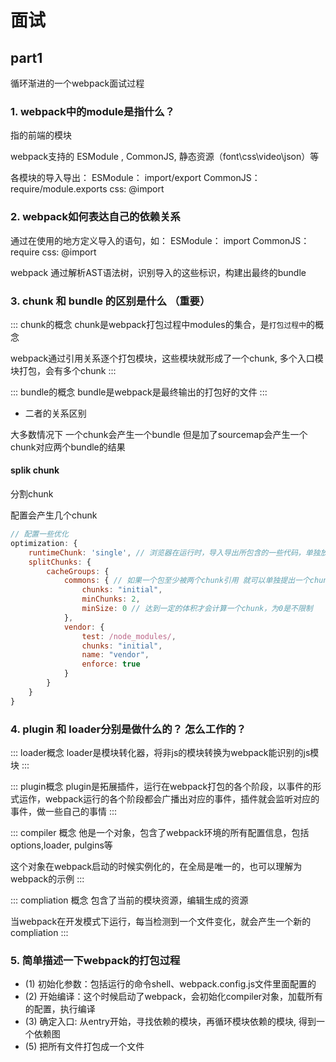# 面试

## part1

循环渐进的一个webpack面试过程

### 1. webpack中的module是指什么？

指的前端的模块

webpack支持的 ESModule , CommonJS, 静态资源（font\css\video\json）等

各模块的导入导出：
ESModule： import/export
CommonJS：require/module.exports
css: @import

### 2. webpack如何表达自己的依赖关系

通过在使用的地方定义导入的语句，如：
ESModule： import
CommonJS：require
css: @import

webpack 通过解析AST语法树，识别导入的这些标识，构建出最终的bundle

### 3. chunk 和 bundle 的区别是什么 （重要）


 ::: chunk的概念
 chunk是webpack打包过程中modules的集合，是`打包过程中`的概念

 webpack通过引用关系逐个打包模块，这些模块就形成了一个chunk, 多个入口模块打包，会有多个chunk
 :::

 ::: bundle的概念
 bundle是webpack是最终输出的打包好的文件
 :::

 * 二者的关系区别

大多数情况下 一个chunk会产生一个bundle
但是加了sourcemap会产生一个chunk对应两个bundle的结果


#### splik chunk
分割chunk

配置会产生几个chunk
```js
// 配置一些优化
optimization: {
    runtimeChunk: 'single', // 浏览器在运行时，导入导出所包含的一些代码，单独放在一个chunk
    splitChunks: {
        cacheGroups: {
            commons: { // 如果一个包至少被两个chunk引用 就可以单独提出一个chunk
                chunks: "initial",
                minChunks: 2,
                minSize: 0 // 达到一定的体积才会计算一个chunk，为0是不限制
            },
            vendor: {
                test: /node_modules/,
                chunks: "initial",
                name: "vendor",
                enforce: true
            }
        }
    }
}
```

### 4. plugin 和 loader分别是做什么的？ 怎么工作的？

::: loader概念
loader是模块转化器，将非js的模块转换为webpack能识别的js模块
:::

::: plugin概念
plugin是拓展插件，运行在webpack打包的各个阶段，以事件的形式运作，webpack运行的各个阶段都会广播出对应的事件，插件就会监听对应的事件，做一些自己的事情
:::

 
::: compiler 概念
他是一个对象，包含了webpack环境的所有配置信息，包括options,loader, pulgins等

这个对象在webpack启动的时候实例化的，在全局是唯一的，也可以理解为webpack的示例
:::


::: compliation 概念
包含了当前的模块资源，编辑生成的资源

当webpack在开发模式下运行，每当检测到一个文件变化，就会产生一个新的compliation
:::
 

### 5. 简单描述一下webpack的打包过程

* (1) 初始化参数：包括运行的命令shell、webpack.config.js文件里面配置的
* (2) 开始编译：这个时候启动了webpack，会初始化compiler对象，加载所有的配置，执行编译
* (3) 确定入口: 从entry开始，寻找依赖的模块，再循环模块依赖的模块, 得到一个依赖图
* (5) 把所有文件打包成一个文件